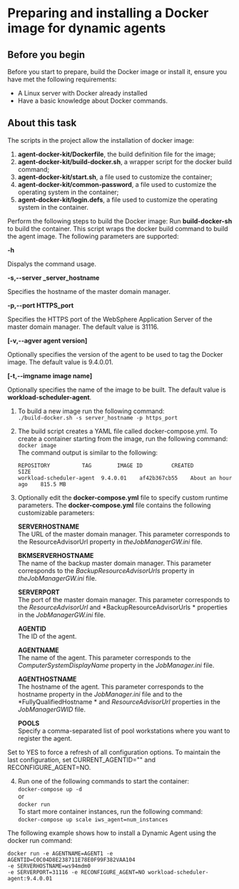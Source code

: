 # Preparing and installing a Docker image for dynamic agents

## Before you begin
Before you start to prepare, build the Docker image or install it, ensure you have met the following requirements:
 - A Linux server with Docker already installed
 - Have a basic knowledge about Docker commands.

## About this task
The scripts in the project allow the installation of docker image:
 1. **agent-docker-kit/Dockerfile**, the build definition file for the image;
 2. **agent-docker-kit/build-docker.sh**, a wrapper script for the  docker build  command;
 3.  **agent-docker-kit/start.sh**, a file used to customize the container;
 4. **agent-docker-kit/common-password**, a file used to customize the operating system in the container;
 5. **agent-docker-kit/login.defs**, a file used to customize the operating system in the container.

Perform the following steps to build the Docker image:
Run **build-docker-sh** to build the container. This script wraps the docker build command to build the agent image. The following parameters are supported:

**-h**

Dispalys the command usage.

**-s,--server  _server_hostname**

Specifies the hostname of the  master domain manager.

**-p,--port  HTTPS_port**

Specifies the HTTPS port of the  WebSphere Application Server  of the  master domain manager. The default value is 31116.

**\[-v,--agver  agent version\]**

Optionally specifies the version of the agent to be used to tag the Docker image. The default value is  9.4.0.01.

**\[-t,--imgname  image name\]**

Optionally specifies the name of the image to be built. The default value is  **workload-scheduler-agent**.

1. To build a new image run the following command:  
```./build-docker.sh -s server_hostname -p https_port```

2. The build script creates a YAML file called docker-compose.yml. To create a container starting from the image, run the following command:  
```docker image```  
The command output is similar to the following:  
	```
	REPOSITORY          TAG        IMAGE ID         CREATED            SIZE
	workload-scheduler-agent  9.4.0.01    af42b367cb55    About an hour ago    815.5 MB
	```
3. Optionally edit the **docker-compose.yml** file to specify custom runtime parameters.
The  **docker-compose.yml**  file contains the following customizable parameters:

	**SERVERHOSTNAME**  
The URL of the  master domain manager. This parameter corresponds to the  ResourceAdvisorUrl  property in *theJobManagerGW.ini*  file.

	**BKMSERVERHOSTNAME**  
The name of the  backup master domain manager. This parameter corresponds to the  *BackupResourceAdvisorUrls*  property in *theJobManagerGW.ini*  file.

	**SERVERPORT**  
The port of the  master domain manager. This parameter corresponds to the  *ResourceAdvisorUrl*  and  *BackupResourceAdvisorUrls * properties in the *JobManagerGW.ini* file.

	**AGENTID**  
The ID of the agent.

	**AGENTNAME**  
The name of the agent. This parameter corresponds to the  *ComputerSystemDisplayName*  property in the *JobManager.ini*  file.

	**AGENTHOSTNAME**  
The hostname of the agent. This parameter corresponds to the  hostname  property in the *JobManager.ini*  file and to the  *FullyQualifiedHostname * and *ResourceAdvisorUrl*  properties in the  *JobManagerGWID*  file.

	**POOLS**  
Specify a comma-separated list of pool workstations where you want to register the agent.

Set to  YES  to force a refresh of all configuration options. To maintain the last configuration, set CURRENT\_AGENTID="" and RECONFIGURE\_AGENT=NO.

 4. Run one of the following commands to start the container:  
 ```docker-compose up -d```  
 or  
 ```docker run```  
 To start more container instances, run the following command:  
 ```docker-compose up scale iws_agent=num_instances```  

The following example shows how to install a Dynamic Agent using the docker run command:  
```
docker run -e AGENTNAME=AGENT1 -e AGENTID=C0C04D8E238711E78E0F99F382VAA104 
-e SERVERHOSTNAME=ws94mdm0 
-e SERVERPORT=31116 -e RECONFIGURE_AGENT=NO workload-scheduler-agent:9.4.0.01
```
